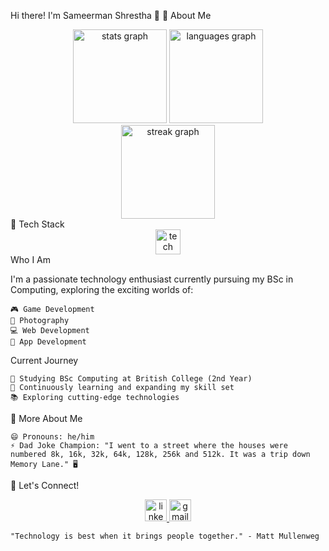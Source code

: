 Hi there! I'm Sameerman Shrestha 👋
🌟 About Me

<div align="center"> <img src="https://github-readme-stats.vercel.app/api?username=shresthasameerman&hide_title=false&hide_rank=false&show_icons=true&include_all_commits=true&count_private=true&disable_animations=false&theme=dracula&locale=en&hide_border=false&order=1" height="150" alt="stats graph" /> <img src="https://github-readme-stats.vercel.app/api/top-langs?username=shresthasameerman&locale=en&hide_title=false&layout=compact&card_width=320&langs_count=5&theme=dracula&hide_border=false&order=2" height="150" alt="languages graph" /> </div> <div align="center"> <img src="https://streak-stats.demolab.com?user=shresthasameerman&locale=en&mode=daily&theme=dracula&hide_border=false&border_radius=5&order=3" height="150" alt="streak graph" /> </div>
🚀 Tech Stack
<div align="center"> <img src="https://skillicons.dev/icons?i=py,javascript,react,godot,html,css,git,github,vscode" height="40" alt="tech stack" /> </div>
Who I Am

I'm a passionate technology enthusiast currently pursuing my BSc in Computing, exploring the exciting worlds of:

    🎮 Game Development
    📸 Photography
    💻 Web Development
    📱 App Development

Current Journey

    🏫 Studying BSc Computing at British College (2nd Year)
    🌱 Continuously learning and expanding my skill set
    📚 Exploring cutting-edge technologies

🤔 More About Me

    😄 Pronouns: he/him
    ⚡ Dad Joke Champion: "I went to a street where the houses were numbered 8k, 16k, 32k, 64k, 128k, 256k and 512k. It was a trip down Memory Lane." 🖥️

🤝 Let's Connect!
<div align="center"> <a href="YOUR_LINKEDIN_URL" target="_blank"> <img src="https://img.shields.io/static/v1?message=LinkedIn&logo=linkedin&label=&color=0077B5&logoColor=white&labelColor=&style=for-the-badge" height="35" alt="linkedin logo" /> </a> <a href="mailto:YOUR_EMAIL" target="_blank"> <img src="https://img.shields.io/static/v1?message=Gmail&logo=gmail&label=&color=D14836&logoColor=white&labelColor=&style=for-the-badge" height="35" alt="gmail logo" /> </a> </div>

    "Technology is best when it brings people together." - Matt Mullenweg
